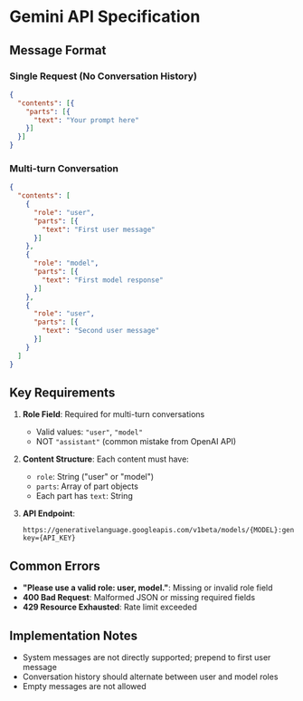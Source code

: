 # Gemini API Specification

## Message Format

### Single Request (No Conversation History)
```json
{
  "contents": [{
    "parts": [{
      "text": "Your prompt here"
    }]
  }]
}
```

### Multi-turn Conversation
```json
{
  "contents": [
    {
      "role": "user",
      "parts": [{
        "text": "First user message"
      }]
    },
    {
      "role": "model",
      "parts": [{
        "text": "First model response"
      }]
    },
    {
      "role": "user",
      "parts": [{
        "text": "Second user message"
      }]
    }
  ]
}
```

## Key Requirements

1. **Role Field**: Required for multi-turn conversations
   - Valid values: `"user"`, `"model"` 
   - NOT `"assistant"` (common mistake from OpenAI API)

2. **Content Structure**: Each content must have:
   - `role`: String ("user" or "model")
   - `parts`: Array of part objects
   - Each part has `text`: String

3. **API Endpoint**: 
   ```
   https://generativelanguage.googleapis.com/v1beta/models/{MODEL}:generateContent?key={API_KEY}
   ```

## Common Errors

- **"Please use a valid role: user, model."**: Missing or invalid role field
- **400 Bad Request**: Malformed JSON or missing required fields
- **429 Resource Exhausted**: Rate limit exceeded

## Implementation Notes

- System messages are not directly supported; prepend to first user message
- Conversation history should alternate between user and model roles
- Empty messages are not allowed